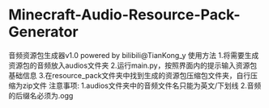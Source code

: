 # Minecraft-Audio-Resource-Pack-Generator
音频资源包生成器v1.0 powered by bilibili@TianKong_y
使用方法
1.将需要生成资源包的音频放入audios文件夹
2.运行main.py，按照界面内的提示输入资源包基础信息
3.在resource_pack文件夹中找到生成的资源包压缩包文件夹，自行压缩为zip文件
注意事项:
1.audios文件夹中的音频文件名只能为英文/下划线
2.音频的后缀名必须为.ogg

